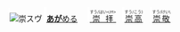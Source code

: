 <kbd><img src="lv1.svg" width="2" height="24"><img src="https://glyphwiki.org/glyph/u5d07.svg" width="24" height="24" alt="崇"></kbd><kbd>スウ゚</div></kbd> <img src="lv1.svg">[**あが**める](https://jisho.org/search/崇める)　 <img src="lv0.svg">[<ruby>崇拝<rt>すう/はい\</rt></ruby>](https://jisho.org/search/崇拝)</ins>　<img src="lv1.svg">[<ruby>崇高<rt>すう/こう)</rt></ruby>](https://jisho.org/search/崇高)　<img src="lv2.svg">[<ruby>崇敬<rt>すう/けい\\</rt></ruby>](https://jisho.org/search/崇敬)



